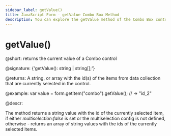 ```yaml
---
sidebar_label: getValue()
title: JavaScript Form - getValue Combo Box Method 
description: You can explore the getValue method of the Combo Box control of Form in the documentation of the DHTMLX JavaScript UI library. Browse developer guides and API reference, try out code examples and live demos, and download a free 30-day evaluation version of DHTMLX Suite 7.
---
```


# getValue()

@short: returns the current value of a Combo control

@signature: {'getValue(): string | string[];'}

@returns:
A string, or array with the id(s) of the items from data collection that are currently selected in the control.

@example:
var value = form.getItem("combo").getValue();
// -> "id_2"

@descr:

The method returns a string value with the id of the currently selected item, if either *multiselection:false* is set or the multiselection config is not defined, otherwise - returns an array of string values with the ids of the currently selected items.
